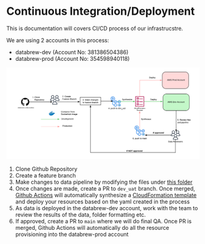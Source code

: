 # Continuous Integration/Deployment

This is documentation will covers CI/CD process of our infrastrucstre.

We are using 2 accounts in this process:
- databrew-dev (Account No: 381386504386)
- databrew-prod (Account No: 354598940118)

![My Image](../images/cicd.png)

1. Clone Github Repository
2. Create a feature branch
3. Make changes to data pipeline by modifying the files under [this folder](../ecs_data_workflow)
4. Once changes are made, create a PR to `dev_uat` branch. Once merged, [Github Actions](../.github/workflows) will automatically synthesize a [CloudFormation template](https://aws.amazon.com/cloudformation/resources/templates/) and deploy your resources based on the yaml created in the process
5. As data is deployed in the databrew-dev account, work with the team to review the results of the data, folder formatting etc.
6. If approved, create a PR to `main` where we will do final QA. Once PR is merged, Github Actions will automatically do all the resource provisioning into the databrew-prod account

